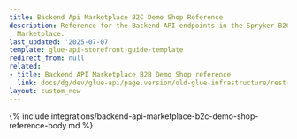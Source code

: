 ```yaml
---
title: Backend Api Marketplace B2C Demo Shop Reference
description: Reference for the Backend API endpoints in the Spryker B2C Demo Shop
  Marketplace.
last_updated: '2025-07-07'
template: glue-api-storefront-guide-template
redirect_from: null
related:
- title: Backend API Marketplace B2B Demo Shop reference
  link: docs/dg/dev/glue-api/page.version/old-glue-infrastructure/rest-api-marketplace-b2b-demo-shop-reference.html
layout: custom_new
---
```


{% include integrations/backend-api-marketplace-b2c-demo-shop-reference-body.md %}
